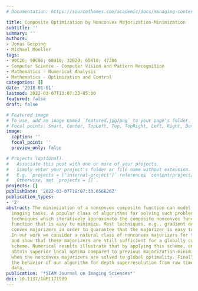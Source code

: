 ```yaml
---
# Documentation: https://sourcethemes.com/academic/docs/managing-content/

title: Composite Optimization by Nonconvex Majorization-Minimization
subtitle: ''
summary: ''
authors:
- Jonas Geiping
- Michael Moeller
tags:
- 90C26; 90C06; 68U10; 32B20; 65K10; 47J06
- Computer Science - Computer Vision and Pattern Recognition
- Mathematics - Numerical Analysis
- Mathematics - Optimization and Control
categories: []
date: '2018-01-01'
lastmod: 2022-03-07T13:07:33-05:00
featured: false
draft: false

# Featured image
# To use, add an image named `featured.jpg/png` to your page's folder.
# Focal points: Smart, Center, TopLeft, Top, TopRight, Left, Right, BottomLeft, Bottom, BottomRight.
image:
  caption: ''
  focal_point: ''
  preview_only: false

# Projects (optional).
#   Associate this post with one or more of your projects.
#   Simply enter your project's folder or file name without extension.
#   E.g. `projects = ["internal-project"]` references `content/project/deep-learning/index.md`.
#   Otherwise, set `projects = []`.
projects: []
publishDate: '2022-03-07T18:07:33.656626Z'
publication_types:
- '2'
abstract: The minimization of a nonconvex composite function can model a variety of
  imaging tasks. A popular class of algorithms for solving such problems are majorization-minimization
  techniques which iteratively approximate the composite nonconvex function by a majorizing
  function that is easy to minimize. Most techniques, e.g., gradient descent, utilize
  convex majorizers in order to guarantee that the majorizer is easy to minimize.
  In our work we consider a natural class of nonconvex majorizers for these functions,
  and show that these majorizers are still sufficient for a globally convergent optimization
  scheme. Numerical results illustrate that by applying this scheme, one can often
  obtain superior local optima compared to previous majorization-minimization methods,
  when the nonconvex majorizers are solved to global optimality. Finally, we illustrate
  the behavior of our algorithm for depth superresolution from raw time-of-flight
  data.
publication: '*SIAM Journal on Imaging Sciences*'
doi: 10.1137/18M1171989
---
```

